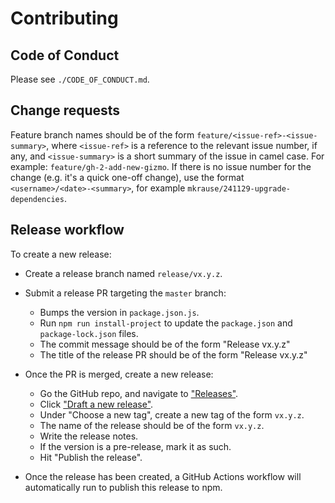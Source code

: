 
# Contributing

## Code of Conduct

Please see `./CODE_OF_CONDUCT.md`.


## Change requests

Feature branch names should be of the form `feature/<issue-ref>-<issue-summary>`, where `<issue-ref>` is a reference
to the relevant issue number, if any, and `<issue-summary>` is a short summary of the issue in camel case. For example:
`feature/gh-2-add-new-gizmo`. If there is no issue number for the change (e.g. it's a quick one-off change), use the
format `<username>/<date>-<summary>`, for example `mkrause/241129-upgrade-dependencies`.


## Release workflow

To create a new release:

- Create a release branch named `release/vx.y.z`.

- Submit a release PR targeting the `master` branch:
  - Bumps the version in `package.json.js`.
  - Run `npm run install-project` to update the `package.json` and `package-lock.json` files.
  - The commit message should be of the form "Release vx.y.z"
  - The title of the release PR should be of the form "Release vx.y.z"

- Once the PR is merged, create a new release:
  - Go the GitHub repo, and navigate to ["Releases"](https://github.com/fortanix/baklava/releases).
  - Click ["Draft a new release"](https://github.com/fortanix/baklava/releases/new).
  - Under "Choose a new tag", create a new tag of the form `vx.y.z`.
  - The name of the release should be of the form `vx.y.z`.
  - Write the release notes.
  - If the version is a pre-release, mark it as such.
  - Hit "Publish the release".

- Once the release has been created, a GitHub Actions workflow will automatically run to publish this release to npm.
